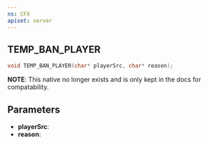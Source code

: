 ```yaml
---
ns: CFX
apiset: server
---
```

## TEMP_BAN_PLAYER

```c
void TEMP_BAN_PLAYER(char* playerSrc, char* reason);
```

**NOTE**: This native no longer exists and is only kept in the docs for compatability.

## Parameters
* **playerSrc**: 
* **reason**: 

